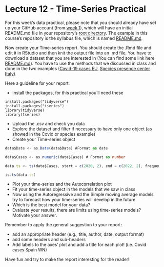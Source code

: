 
# Lecture 12 - Time-Series Practical

For this week’s data practical, please note that you should already have
set up your GitHub account (from [week 1](../1_introduction/README.md)),
which will have an initial README.md file in your repository’s [root
directory](https://en.wikipedia.org/wiki/Root_directory). The example in
this course’s repository is the syllabus file, which is named
[README.md](../README.md).

Now create your Time-series report. You should create the .Rmd file and
edit it in RStudio and then knit the output file into an .md file. You
have to download a dataset that you are interested in (You can find some
link here [README.md](../12_Time_series_analysis/Dataset)). You have
to use the methods that we discussed in class and done in the two
examples ([Covid-19 cases
EU](../12_Time_series_analysis/Dataset/Covid_19_cases_EU.csv), [Species
presence center
Italy](../12_Time_series_analysis/Dataset/Species_Individuals_center_Italy.csv)).

Here a guideline for your report:

-   Install the packages, for this practical you’ll need these

``` setup
install.packages("tidyverse")
install.packages("tseries")
library(tidyverse)
library(tseries)
```

-   Upload the .csv and check you data
-   Explore the dataset and filter if necessary to have only one object
    (as showed in the Covid or species example)
-   Create your Time-series object

``` ts
data$Date <- as.Date(data$Date) #Format as date

data$Cases <- as.numeric(data$Cases) # Format as number

data.ts <- ts(data$Cases, start = c(2020, 2), end = c(2022, 2), frequency = 365)

is.ts(data.ts)
```

-   Plot your time-series and the Autocorrelation plot
-   Fit your time-series object in the models that we saw in class
-   Now using the Autoregressive and the Simple moving average models
    try to forecast how your time-series will develop in the future.
-   Which is the best model for your data?
-   Evaluate your results, there are limits using time-series models?
    Motivate your answer.

Remember to apply the general suggestion to your report:

-   add an appropriate header (e.g., title, author, date, output format)
-   add some headers and sub-headers
-   Add labels to the axes’ plot and add a title for each plot!
    (i.e. Covid cases Spain WN)

Have fun and try to make the report interesting for the reader!
